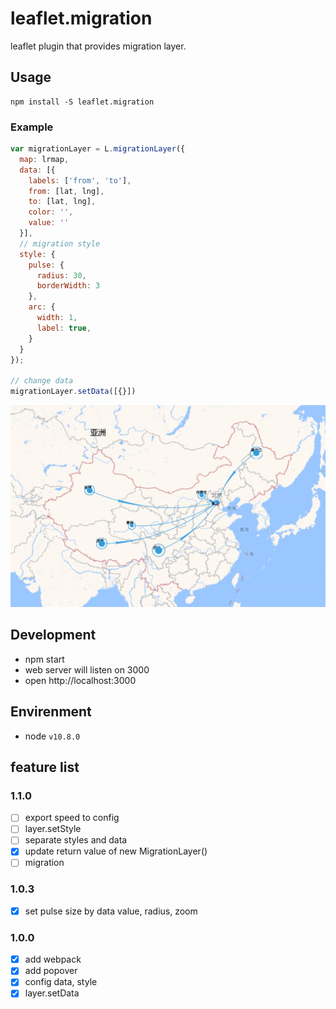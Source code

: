 # leaflet.migration
leaflet plugin that provides migration layer.

## Usage
```
npm install -S leaflet.migration
```

### Example

```javascript
var migrationLayer = L.migrationLayer({
  map: lrmap,
  data: [{
    labels: ['from', 'to'],
    from: [lat, lng],
    to: [lat, lng],
    color: '',
    value: ''
  }],
  // migration style
  style: {
    pulse: {
      radius: 30,
      borderWidth: 3
    },
    arc: {
      width: 1,
      label: true,
    }
  }
});

// change data
migrationLayer.setData([{}])
```

![alt text](public/example.jpg)

## Development
- npm start
- web server will listen on 3000
- open http://localhost:3000

## Envirenment
- node `v10.8.0`

## feature list
### 1.1.0
- [ ] export speed to config
- [ ] layer.setStyle
- [ ] separate styles and data
- [x] update return value of new MigrationLayer()
- [ ] migration

### 1.0.3
- [x] set pulse size by data value, radius, zoom

### 1.0.0
- [x] add webpack
- [x] add popover
- [x] config data, style
- [x] layer.setData